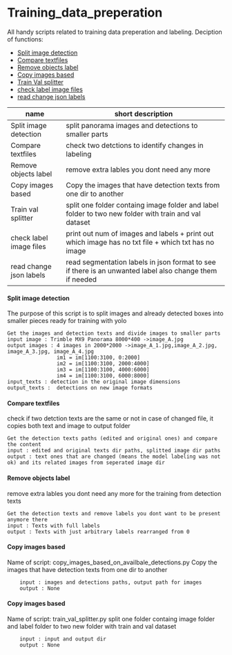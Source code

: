 # Training_data_preperation
All handy scripts related to training data preperation and labeling. Deciption of functions:
- [Split image detection](#Split-image-detection)
- [Compare textfiles](#Compare-textfiles)
- [Remove objects label](#Remove-objects-label)
- [Copy images based](#Copy-images-based)
- [Train Val splitter](#train-val-splitter)
- [check label image files](#check-label-image-files)
- [read change json labels](#read-change-json-labels)

| name | short description | 
| --- | --- | 
| Split image detection | split panorama images and detections to smaller parts |
| Compare textfiles | check two detctions to identify changes in labeling  | 
| Remove objects label | remove extra lables you dont need any more  |
| Copy images based | Copy the images that have detection texts from one dir to another |
| Train val splitter | split one folder containg image folder and label folder to two new folder with train and val dataset  |
| check label image files | print out num of images and labels + print out which image has no txt file + which txt has no image  |
| read change json labels | read segmentation labels in json format to see if there is an unwanted label also change them if needed|

#### Split image detection
The purpose of this script is to split images and already detected boxes into smaller pieces ready for training with yolo
```More description:
Get the images and detection texts and divide images to smaller parts
input image : Trimble MX9 Panorama 8000*400 ->image_A.jpg
output images : 4 images in 2000*2000 ->image_A_1.jpg,image_A_2.jpg, image_A_3.jpg, image_A_4.jpg
                im1 = im[1100:3100, 0:2000]
                im2 = im[1100:3100, 2000:4000]
                im3 = im[1100:3100, 4000:6000]
                im4 = im[1100:3100, 6000:8000]
input_texts : detection in the original image dimensions
output_texts :  detections on new image formats
```
#### Compare textfiles
check if two detction texts are the same or not in case of changed file, it copies both text and image to output folder
```More description:
Get the detection texts paths (edited and original ones) and compare the content
input : edited and original texts dir paths, splitted image dir paths
output : text ones that are changed (means the model labeling was not ok) and its related images from seperated image dir
```
#### Remove objects label
remove extra lables you dont need any more for the training from detection texts
```More description:
Get the detection texts and remove labels you dont want to be present anymore there
input : Texts with full labels
output : Texts with just arbitrary labels rearranged from 0
```
#### Copy images based
Name of script: copy_images_based_on_availbale_detections.py
Copy the images that have detection texts from one dir to another
```More description: 
    input : images and detections paths, output path for images
    output : None
```
#### Copy images based
Name of script: train_val_splitter.py
split one folder containg image folder and label folder to two new folder with train and val dataset 
```More description: 
    input : input and output dir
    output : None
```
